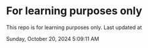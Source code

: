 # For learning purposes only
This repo is for learning purposes only.
Last updated at

Sunday, October 20, 2024 5:09:11 AM

